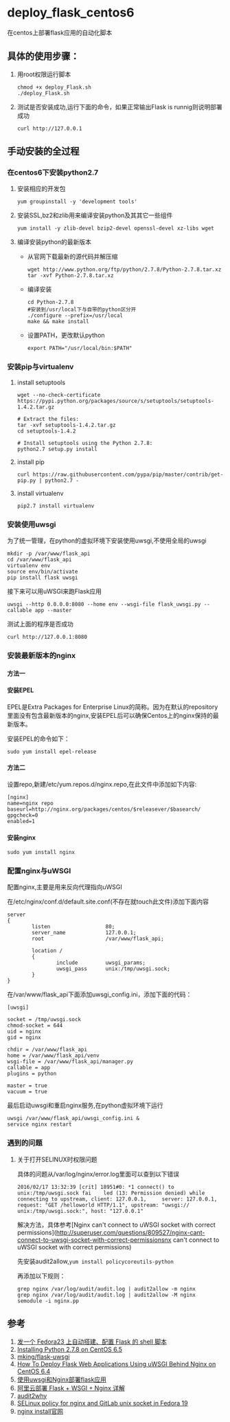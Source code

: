 # deploy_flask_centos6
在centos上部署flask应用的自动化脚本

## 具体的使用步骤：

1. 用root权限运行脚本

    ```
    chmod +x deploy_Flask.sh
    ./deploy_Flask.sh
    ```

2. 测试是否安装成功,运行下面的命令，如果正常输出Flask is runnig则说明部署成功

    ```
    curl http://127.0.0.1
    ```

## 手动安装的全过程

### 在centos6下安装python2.7

1. 安装相应的开发包
    ```
    yum groupinstall -y 'development tools'
    ```
2. 安装SSL,bz2和zlib用来编译安装python及其其它一些组件

    ```
    yum install -y zlib-devel bzip2-devel openssl-devel xz-libs wget
    ```

3. 编译安装python的最新版本

    * 从官网下载最新的源代码并解压缩

        ```
        wget http://www.python.org/ftp/python/2.7.8/Python-2.7.8.tar.xz
        tar -xvf Python-2.7.8.tar.xz
        ```

    * 编译安装

        ```
        cd Python-2.7.8
        #安装到/usr/local下与自带的python区分开
        ./configure --prefix=/usr/local
        make && make install
        ```
    * 设置PATH，更改默认python

        ```
        export PATH="/usr/local/bin:$PATH"
        ```

### 安装pip与virtualenv

1. install setuptools

    ```
    wget --no-check-certificate https://pypi.python.org/packages/source/s/setuptools/setuptools-1.4.2.tar.gz

    # Extract the files:
    tar -xvf setuptools-1.4.2.tar.gz
    cd setuptools-1.4.2

    # Install setuptools using the Python 2.7.8:
    python2.7 setup.py install
    ```
2. install pip

    ```
    curl https://raw.githubusercontent.com/pypa/pip/master/contrib/get-pip.py | python2.7 -
    ```

3. install virtualenv

    ```
    pip2.7 install virtualenv
    ```

### 安装使用uwsgi

为了统一管理，在python的虚拟环境下安装使用uwsgi,不使用全局的uwsgi

```
mkdir -p /var/www/flask_api
cd /var/www/flask_api
virtualenv env
source env/bin/activate
pip install flask uwsgi
```

接下来可以用uWSGI来跑Flask应用

```
uwsgi --http 0.0.0.0:8080 --home env --wsgi-file flask_uwsgi.py --callable app --master
```

测试上面的程序是否成功

```
curl http://127.0.0.1:8080
```

### 安装最新版本的nginx

#### 方法一

#### 安装EPEL

EPEL是Extra Packages for Enterprise Linux的简称。因为在默认的repository里面没有包含最新版本的nginx,安装EPEL后可以确保Centos上的nginx保持的最新版本。

安装EPEL的命令如下：

```
sudo yum install epel-release
```
#### 方法二

设置repo,新建/etc/yum.repos.d/nginx.repo,在此文件中添加如下内容:

```
[nginx]
name=nginx repo
baseurl=http://nginx.org/packages/centos/$releasever/$basearch/
gpgcheck=0
enabled=1
```

#### 安装nginx

```
sudo yum install nginx
```

### 配置nginx与uWSGI

配置nginx,主要是用来反向代理指向uWSGI

在/etc/nginx/conf.d/default.site.conf(不存在就touch此文件)添加下面内容

```
server
{
        listen                  80;
        server_name             127.0.0.1;
        root                    /var/www/flask_api;

        location /
        {
                include         uwsgi_params;
                uwsgi_pass      unix:/tmp/uwsgi.sock;
        }
}
```

在/var/www/flask_api下面添加uwsgi_config.ini，添加下面的代码：

```
[uwsgi]

socket = /tmp/uwsgi.sock
chmod-socket = 644
uid = nginx
gid = nginx

chdir = /var/www/flask_api
home = /var/www/flask_api/venv
wsgi-file = /var/www/flask_api/manager.py
callable = app
plugins = python

master = true
vacuum = true
```

最后启动uwsgi和重启nginx服务,在python虚拟环境下运行

```
uwsgi /var/www/flask_api/uwsgi_config.ini &
service nginx restart
```

### 遇到的问题
1. 关于打开SELINUX时权限问题

    具体的问题从/var/log/nginx/error.log里面可以查到以下错误
    ```
    2016/02/17 13:32:39 [crit] 18951#0: *1 connect() to unix:/tmp/uwsgi.sock fai    led (13: Permission denied) while connecting to upstream, client: 127.0.0.1,     server: 127.0.0.1, request: "GET /helloworld HTTP/1.1", upstream: "uwsgi://    unix:/tmp/uwsgi.sock:", host: "127.0.0.1"
    ```

    解决方法，具体参考[Nginx can't connect to uWSGI socket with correct permissions](http://superuser.com/questions/809527/nginx-cant-connect-to-uwsgi-socket-with-correct-permissionsnx can't connect to uWSGI socket with correct permissions)

    先安装audit2allow,`yum install policycoreutils-python`

    再添加以下规则：

    ```
    grep nginx /var/log/audit/audit.log | audit2allow -m nginx
    grep nginx /var/log/audit/audit.log | audit2allow -M nginx
    semodule -i nginx.pp
    ```

## 参考

1. [发一个 Fedora23 上自动搭建、配置 Flask 的 shell 脚本](https://www.v2ex.com/t/254879)
2. [Installing Python 2.7.8 on CentOS 6.5](http://bicofino.io/2014/01/16/installing-python-2-dot-7-6-on-centos-6-dot-5/)
3. [mking/flask-uwsgi](https://github.com/mking/flask-uwsgi)
4. [How To Deploy Flask Web Applications Using uWSGI Behind Nginx on CentOS 6.4](https://www.digitalocean.com/community/tutorials/how-to-deploy-flask-web-applications-using-uwsgi-behind-nginx-on-centos-6-4)
5. [使用uwsgi和Nginx部署flask应用](https://segmentfault.com/a/1190000002411626)
6. [阿里云部署 Flask + WSGI + Nginx 详解](http://www.cnblogs.com/Ray-liang/p/4173923.html)
7. [audit2why](https://screamingadmin.wordpress.com/2012/08/20/audit2why/)
8. [SELinux policy for nginx and GitLab unix socket in Fedora 19](http://axilleas.me/en/blog/2013/selinux-policy-for-nginx-and-gitlab-unix-socket-in-fedora-19/)
9. [nginx install官网](https://www.nginx.com/resources/wiki/start/topics/tutorials/install/#)

